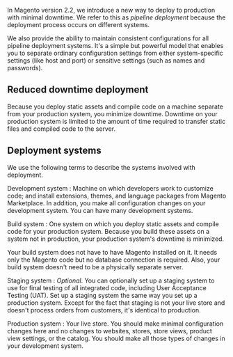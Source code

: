 In Magento version 2.2, we introduce a new way to deploy to production with minimal downtime. We refer to this as _pipeline deployment_ because the deployment process occurs on different systems.

We also provide the ability to maintain consistent configurations for all pipeline deployment systems. It's a simple but powerful model that enables you to separate ordinary configuration settings from either system-specific settings (like host and port) or sensitive settings (such as names and passwords).

## Reduced downtime deployment

Because you deploy static assets and compile code on a machine separate from your production system, you minimize downtime. Downtime on your production system is limited to the amount of time required to transfer static files and compiled code to the server.

## Deployment systems

We use the following terms to describe the systems involved with deployment.

Development system
:	Machine on which developers work to customize code; and install extensions, themes, and language packages from Magento Marketplace. In addition, you make all configuration changes on your development system. You can have many development systems.

Build system
:	One system on which you deploy static assets and compile code for your production system. Because you build these assets on a system not in production, your production system's downtime is minimized.

Your build system does not have to have Magento installed on it. It needs only the Magento code but no database connection is required. Also, your build system doesn't need to be a physically separate server.

Staging system
:	_Optional_. You can optionally set up a staging system to use for final testing of all integrated code, including User Acceptance Testing (UAT). Set up a staging system the same way you set up a production system. Except for the fact that staging is not your live store and doesn't process orders from customers, it's identical to production.

Production system
:	Your live store. You should make minimal configuration changes here and no changes to websites, stores, store views, product view settings, or the catalog. You should make all those types of changes in your development system.
